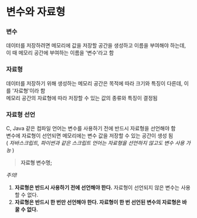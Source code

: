 # **변수와 자료형**
### **변수**
  데이터를 저장하려면 메모리에 값을 저장할 공간을 생성하고 이름을 부여해야 하는데, 이 때 메모리 공간에 부여하는 이름을 '변수'라고 함
   
### **자료형**
  데이터를 저장하기 위해 생성하는 메모리 공간은 목적에 따라 크기와 특징이 다른데, 이를 '자료형'이라 함   
 메모리 공간의 자료형에 따라 저장할 수 있는 값의 종류와 특징이 결정됨

### **자료형 선언**
C, Java 같은 컴파일 언어는 변수를 사용하기 전에 반드시 자료형을 선언해야 함   
변수에 자료형이 선언되면 메모리에는 변수 값을 저장할 수 있는 공간이 생성 됨   
( *자바스크립트, 파이썬과 같은 스크립트 언어는 자료형을 선언하지 않고도 변수 사용 가능* )   
>  **자료형 변수명;**   
   
*주의!*   
1) **자료형은 반드시 사용하기 전에 선언해야 한다.** 자료형이 선언되지 않은 변수는 사용할 수 없다. 
2) **자료형은 반드시 한 번만 선언해야 한다. 자료형이 한 번 선언된 변수의 자료형은 바꿀 수 없다.** 